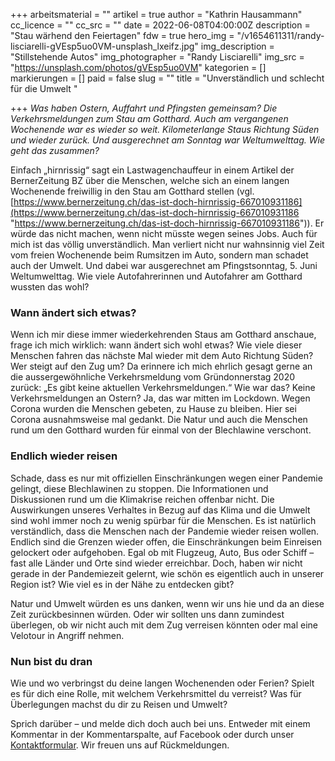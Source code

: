 +++
arbeitsmaterial = ""
artikel = true
author = "Kathrin Hausammann"
cc_licence = ""
cc_src = ""
date = 2022-06-08T04:00:00Z
description = "Stau wärhend den Feiertagen"
fdw = true
hero_img = "/v1654611311/randy-lisciarelli-gVEsp5uo0VM-unsplash_lxeifz.jpg"
img_description = "Stillstehende Autos"
img_photographer = "Randy Lisciarelli"
img_src = "https://unsplash.com/photos/gVEsp5uo0VM"
kategorien = []
markierungen = []
paid = false
slug = ""
title = "Unverständlich und schlecht für die Umwelt "

+++
_Was haben Ostern, Auffahrt und Pfingsten gemeinsam? Die Verkehrsmeldungen zum Stau am Gotthard. Auch am vergangenen Wochenende war es wieder so weit. Kilometerlange Staus Richtung Süden und wieder zurück. Und ausgerechnet am Sonntag war Weltumwelttag. Wie geht das zusammen?_

Einfach „hirnrissig“ sagt ein Lastwagenchauffeur in einem Artikel der BernerZeitung BZ über die Menschen, welche sich an einem langen Wochenende freiwillig in den Stau am Gotthard stellen (vgl. [https://www.bernerzeitung.ch/das-ist-doch-hirnrissig-667010931186](https://www.bernerzeitung.ch/das-ist-doch-hirnrissig-667010931186 "https://www.bernerzeitung.ch/das-ist-doch-hirnrissig-667010931186")). Er würde das nicht machen, wenn nicht müsste wegen seines Jobs. Auch für mich ist das völlig unverständlich. Man verliert nicht nur wahnsinnig viel Zeit vom freien Wochenende beim Rumsitzen im Auto, sondern man schadet auch der Umwelt. Und dabei war ausgerechnet am Pfingstsonntag, 5. Juni Weltumwelttag. Wie viele Autofahrerinnen und Autofahrer am Gotthard wussten das wohl?

### Wann ändert sich etwas?

Wenn ich mir diese immer wiederkehrenden Staus am Gotthard anschaue, frage ich mich wirklich: wann ändert sich wohl etwas? Wie viele dieser Menschen fahren das nächste Mal wieder mit dem Auto Richtung Süden? Wer steigt auf den Zug um? Da erinnere ich mich ehrlich gesagt gerne an die aussergewöhnliche Verkehrsmeldung vom Gründonnerstag 2020 zurück: „Es gibt keine aktuellen Verkehrsmeldungen.“ Wie war das? Keine Verkehrsmeldungen an Ostern? Ja, das war mitten im Lockdown. Wegen Corona wurden die Menschen gebeten, zu Hause zu bleiben. Hier sei Corona ausnahmsweise mal gedankt. Die Natur und auch die Menschen rund um den Gotthard wurden für einmal von der Blechlawine verschont.

### Endlich wieder reisen

Schade, dass es nur mit offiziellen Einschränkungen wegen einer Pandemie gelingt, diese Blechlawinen zu stoppen. Die Informationen und Diskussionen rund um die Klimakrise reichen offenbar nicht. Die Auswirkungen unseres Verhaltes in Bezug auf das Klima und die Umwelt sind wohl immer noch zu wenig spürbar für die Menschen. Es ist natürlich verständlich, dass die Menschen nach der Pandemie wieder reisen wollen. Endlich sind die Grenzen wieder offen, die Einschränkungen beim Einreisen gelockert oder aufgehoben. Egal ob mit Flugzeug, Auto, Bus oder Schiff – fast alle Länder und Orte sind wieder erreichbar. Doch, haben wir nicht gerade in der Pandemiezeit gelernt, wie schön es eigentlich auch in unserer Region ist? Wie viel es in der Nähe zu entdecken gibt?

Natur und Umwelt würden es uns danken, wenn wir uns hie und da an diese Zeit zurückbesinnen würden. Oder wir sollten uns dann zumindest überlegen, ob wir nicht auch mit dem Zug verreisen könnten oder mal eine Velotour in Angriff nehmen.

### Nun bist du dran

Wie und wo verbringst du deine langen Wochenenden oder Ferien? Spielt es für dich eine Rolle, mit welchem Verkehrsmittel du verreist? Was für Überlegungen machst du dir zu Reisen und Umwelt?

Sprich darüber – und melde dich doch auch bei uns. Entweder mit einem Kommentar in der Kommentarspalte, auf Facebook oder durch unser [Kontaktformular](https://www.chinderzytig.ch/kontakt/). Wir freuen uns auf Rückmeldungen.